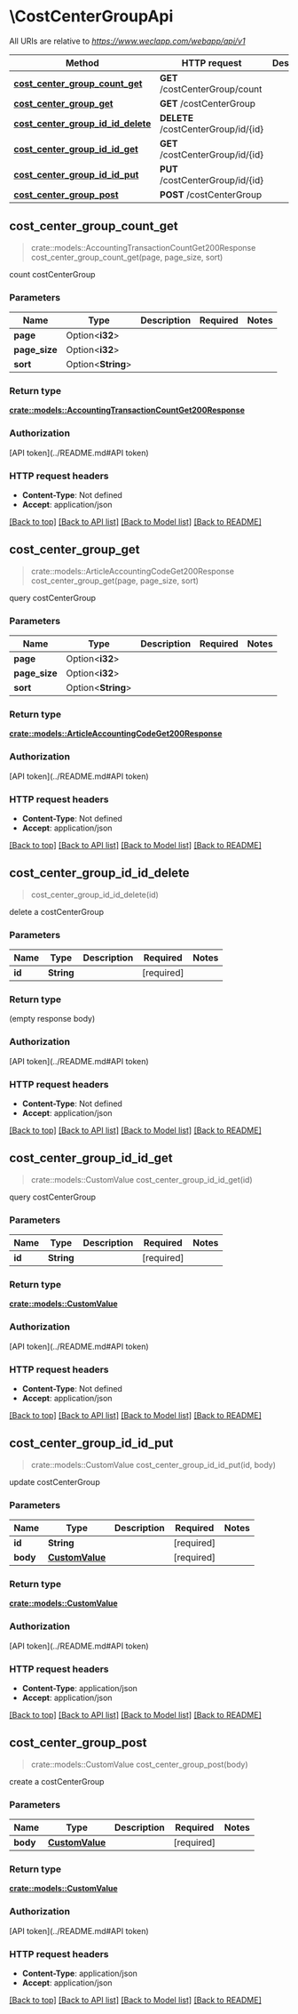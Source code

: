 # \CostCenterGroupApi

All URIs are relative to *https://www.weclapp.com/webapp/api/v1*

Method | HTTP request | Description
------------- | ------------- | -------------
[**cost_center_group_count_get**](CostCenterGroupApi.md#cost_center_group_count_get) | **GET** /costCenterGroup/count | 
[**cost_center_group_get**](CostCenterGroupApi.md#cost_center_group_get) | **GET** /costCenterGroup | 
[**cost_center_group_id_id_delete**](CostCenterGroupApi.md#cost_center_group_id_id_delete) | **DELETE** /costCenterGroup/id/{id} | 
[**cost_center_group_id_id_get**](CostCenterGroupApi.md#cost_center_group_id_id_get) | **GET** /costCenterGroup/id/{id} | 
[**cost_center_group_id_id_put**](CostCenterGroupApi.md#cost_center_group_id_id_put) | **PUT** /costCenterGroup/id/{id} | 
[**cost_center_group_post**](CostCenterGroupApi.md#cost_center_group_post) | **POST** /costCenterGroup | 



## cost_center_group_count_get

> crate::models::AccountingTransactionCountGet200Response cost_center_group_count_get(page, page_size, sort)


count costCenterGroup

### Parameters


Name | Type | Description  | Required | Notes
------------- | ------------- | ------------- | ------------- | -------------
**page** | Option<**i32**> |  |  |
**page_size** | Option<**i32**> |  |  |
**sort** | Option<**String**> |  |  |

### Return type

[**crate::models::AccountingTransactionCountGet200Response**](_accountingTransaction_count_get_200_response.md)

### Authorization

[API token](../README.md#API token)

### HTTP request headers

- **Content-Type**: Not defined
- **Accept**: application/json

[[Back to top]](#) [[Back to API list]](../README.md#documentation-for-api-endpoints) [[Back to Model list]](../README.md#documentation-for-models) [[Back to README]](../README.md)


## cost_center_group_get

> crate::models::ArticleAccountingCodeGet200Response cost_center_group_get(page, page_size, sort)


query costCenterGroup

### Parameters


Name | Type | Description  | Required | Notes
------------- | ------------- | ------------- | ------------- | -------------
**page** | Option<**i32**> |  |  |
**page_size** | Option<**i32**> |  |  |
**sort** | Option<**String**> |  |  |

### Return type

[**crate::models::ArticleAccountingCodeGet200Response**](_articleAccountingCode_get_200_response.md)

### Authorization

[API token](../README.md#API token)

### HTTP request headers

- **Content-Type**: Not defined
- **Accept**: application/json

[[Back to top]](#) [[Back to API list]](../README.md#documentation-for-api-endpoints) [[Back to Model list]](../README.md#documentation-for-models) [[Back to README]](../README.md)


## cost_center_group_id_id_delete

> cost_center_group_id_id_delete(id)


delete a costCenterGroup

### Parameters


Name | Type | Description  | Required | Notes
------------- | ------------- | ------------- | ------------- | -------------
**id** | **String** |  | [required] |

### Return type

 (empty response body)

### Authorization

[API token](../README.md#API token)

### HTTP request headers

- **Content-Type**: Not defined
- **Accept**: application/json

[[Back to top]](#) [[Back to API list]](../README.md#documentation-for-api-endpoints) [[Back to Model list]](../README.md#documentation-for-models) [[Back to README]](../README.md)


## cost_center_group_id_id_get

> crate::models::CustomValue cost_center_group_id_id_get(id)


query costCenterGroup

### Parameters


Name | Type | Description  | Required | Notes
------------- | ------------- | ------------- | ------------- | -------------
**id** | **String** |  | [required] |

### Return type

[**crate::models::CustomValue**](customValue.md)

### Authorization

[API token](../README.md#API token)

### HTTP request headers

- **Content-Type**: Not defined
- **Accept**: application/json

[[Back to top]](#) [[Back to API list]](../README.md#documentation-for-api-endpoints) [[Back to Model list]](../README.md#documentation-for-models) [[Back to README]](../README.md)


## cost_center_group_id_id_put

> crate::models::CustomValue cost_center_group_id_id_put(id, body)


update costCenterGroup

### Parameters


Name | Type | Description  | Required | Notes
------------- | ------------- | ------------- | ------------- | -------------
**id** | **String** |  | [required] |
**body** | [**CustomValue**](CustomValue.md) |  | [required] |

### Return type

[**crate::models::CustomValue**](customValue.md)

### Authorization

[API token](../README.md#API token)

### HTTP request headers

- **Content-Type**: application/json
- **Accept**: application/json

[[Back to top]](#) [[Back to API list]](../README.md#documentation-for-api-endpoints) [[Back to Model list]](../README.md#documentation-for-models) [[Back to README]](../README.md)


## cost_center_group_post

> crate::models::CustomValue cost_center_group_post(body)


create a costCenterGroup

### Parameters


Name | Type | Description  | Required | Notes
------------- | ------------- | ------------- | ------------- | -------------
**body** | [**CustomValue**](CustomValue.md) |  | [required] |

### Return type

[**crate::models::CustomValue**](customValue.md)

### Authorization

[API token](../README.md#API token)

### HTTP request headers

- **Content-Type**: application/json
- **Accept**: application/json

[[Back to top]](#) [[Back to API list]](../README.md#documentation-for-api-endpoints) [[Back to Model list]](../README.md#documentation-for-models) [[Back to README]](../README.md)

